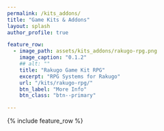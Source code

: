 ```yaml
---
permalink: /kits_addons/
title: "Game Kits & Addons"
layout: splash
author_profile: true

feature_row:
  - image_path: assets/kits_addons/rakugo-rpg.png
    image_caption: "0.1.2"
    ## alt: ""
    title: "Rakugo Game Kit RPG"
    excerpt: "RPG Systems for Rakugo"
    url: "/kits/rakugo-rpg/"
    btn_label: "More Info"
    btn_class: "btn--primary"

---
```


{% include feature_row %}
